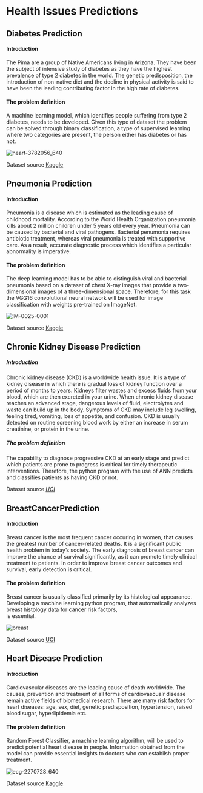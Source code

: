 # Health Issues Predictions

## Diabetes Prediction


#### Introduction 


The Pima are a group of Native Americans living in Arizona. They have been the subject of intensive
study of diabetes as they have the highest prevalence of type 2 diabetes in the world. 
The genetic predisposition, the introduction of non-native diet and the decline in physical activity 
is said to have been the leading contributing factor in the high rate of diabetes.

#### The problem definition

A machine learning model, which identifies people suffering from type 2 diabetes, needs to be developed.
Given this type of dataset the problem can be solved through binary classification, a type of supervised
learning where two categories are present, the person either has diabetes or has not. 




![heart-3782056_640](https://user-images.githubusercontent.com/44722312/74132724-68713680-4be7-11ea-8907-35595a9d0c4a.png)


Dataset source [Kaggle](https://www.kaggle.com/uciml/pima-indians-diabetes-database/data)




## Pneumonia Prediction

#### Introduction

Pneumonia is a disease which is estimated as the leading cause of childhood mortality. According to 
the World Health Organization pneumonia kills about 2 million children under 5 years old every year.
Pneumonia can be caused by bacterial and viral pathogens. Bacterial penumonia requires antibiotic 
treatment, whereas viral pneumonia is treated with supportive care. As a result, accurate diagnostic 
process which identifies a particular abnormality is imperative.


#### The problem definition

The deep learning model has to be able to distinguish viral and bacterial pneumonia based on
a dataset of chest X-ray images that provide a two-dimensional images of a three-dimensional space.
Therefore, for this task the VGG16 convolutional neural network will be used for image classification
with weights pre-trained on ImageNet.



![IM-0025-0001](https://user-images.githubusercontent.com/44722312/74133844-bdae4780-4be9-11ea-8e62-13611e5bbd2c.jpeg)




Dataset source [Kaggle](https://www.kaggle.com/paultimothymooney/chest-xray-pneumonia)





## Chronic Kidney Disease Prediction  


##### Introduction  

Chronic kidney disease (CKD) is a worldwide health issue. It is a type of kidney disease in which there is gradual loss of kidney function over a period of months to years. Kidneys filter wastes and excess fluids from your blood, which are then excreted in your urine. When chronic kidney disease reaches an advanced stage, dangerous levels of fluid, electrolytes and waste can build up in the body. Symptoms of CKD may include leg swelling, feeling tired, vomiting, loss of appetite, and confusion. CKD is usually detected on routine screening blood work by either an increase in serum creatinine, or protein in the urine.

##### The problem definition  

The capability to diagnose progressive CKD at an early stage and predict which patients are prone to progress is critical for timely therapeutic interventions. Therefore, the python program with the use of ANN predicts and classifies patients as having CKD or not.  


Dataset source *[UCI](https://archive.ics.uci.edu/ml/datasets/Chronic_Kidney_Disease)*



## BreastCancerPrediction

#### Introduction

Breast cancer is the most frequent cancer occuring in women, that causes the greatest number of cancer-related deaths. It is a significant public health problem in today’s society. The early diagnosis of breast cancer can improve the chance of survival significantly, as it can promote timely clinical treatment to patients. In order to improve breast cancer outcomes and survival, early detection is critical.

#### The problem definition

Breast cancer is usually classified primarily by its histological appearance.  
Developing a machine learning python program, that automatically analyzes breast histology data for cancer risk factors,  
is essential.

![breast](https://user-images.githubusercontent.com/44722312/74525135-b73d0a00-4f20-11ea-8d75-309a8bbdeb18.jpg)
  
    
    
Dataset source [UCI](http://archive.ics.uci.edu/ml/datasets/breast+cancer+wisconsin+%28diagnostic%29)



## Heart Disease Prediction


#### Introduction
	
Cardiovascular diseases are the leading cause of death worldwide. The causes, prevention and treatment of all
forms of cardiovascualr disease remain active fields of biomedical research. There are many risk factors for 
heart diseases: age, sex, diet, genetic predisposition, hypertension, raised blood sugar, hyperlipidemia etc.

#### The problem definition

Random Forest Classifier, a machine learning algorithm, will be used to predict potential heart disease in people.
Information obtained from the model can provide essential insights to doctors who can estabilsh proper treatment.


![ecg-2270728_640](https://user-images.githubusercontent.com/44722312/74159188-a6884d80-4c1b-11ea-9845-8100afb72757.jpg)



Dataset source [Kaggle](https://www.kaggle.com/ronitf/heart-disease-uci)


